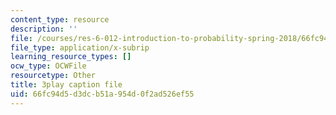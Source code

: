 ```yaml
---
content_type: resource
description: ''
file: /courses/res-6-012-introduction-to-probability-spring-2018/66fc94d5d3dcb51a954d0f2ad526ef55_qinepPxDUcY.srt
file_type: application/x-subrip
learning_resource_types: []
ocw_type: OCWFile
resourcetype: Other
title: 3play caption file
uid: 66fc94d5-d3dc-b51a-954d-0f2ad526ef55
---
```

